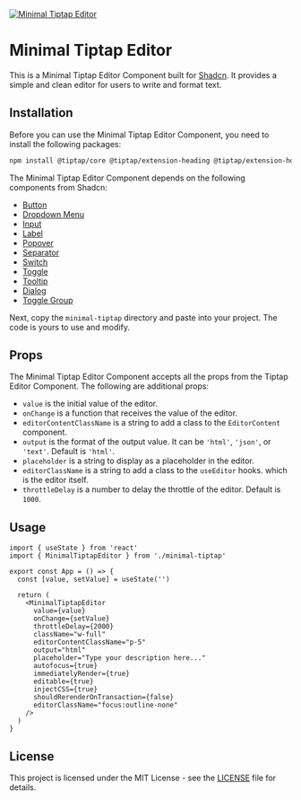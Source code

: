 <a href="https://shadcn-minimal-tiptap.vercel.app" target="_blank">
  <img src="https://i.postimg.cc/7P03FZkh/Screenshot-2024-08-11-at-22-15-02.png" border="0" alt="Minimal Tiptap Editor" />
</a>

# Minimal Tiptap Editor

This is a Minimal Tiptap Editor Component built for [Shadcn](https://ui.shadcn.com). It provides a simple and clean editor for users to write and format text.

## Installation

Before you can use the Minimal Tiptap Editor Component, you need to install the following packages:

```bash
npm install @tiptap/core @tiptap/extension-heading @tiptap/extension-horizontal-rule @tiptap/extension-image @tiptap/extension-link @tiptap/pm @tiptap/react @tiptap/starter-kit @tiptap/extension-placeholder @tiptap/extension-task-item @tiptap/extension-task-list @tiptap/extension-typography @tiptap/extension-code-block-lowlight @tiptap/extension-color @tiptap/extension-text-style lowlight
```

The Minimal Tiptap Editor Component depends on the following components from Shadcn:

- [Button](https://ui.shadcn.com/docs/components/button)
- [Dropdown Menu](https://ui.shadcn.com/docs/components/dropdown-menu)
- [Input](https://ui.shadcn.com/docs/components/input)
- [Label](https://ui.shadcn.com/docs/components/label)
- [Popover](https://ui.shadcn.com/docs/components/popover)
- [Separator](https://ui.shadcn.com/docs/components/separator)
- [Switch](https://ui.shadcn.com/docs/components/switch)
- [Toggle](https://ui.shadcn.com/docs/components/toggle)
- [Tooltip](https://ui.shadcn.com/docs/components/tooltip)
- [Dialog](https://ui.shadcn.com/docs/components/dialog)
- [Toggle Group](https://ui.shadcn.com/docs/components/toggle-group)

Next, copy the `minimal-tiptap` directory and paste into your project. The code is yours to use and modify.

## Props

The Minimal Tiptap Editor Component accepts all the props from the Tiptap Editor Component. The following are additional props:

- `value` is the initial value of the editor.
- `onChange` is a function that receives the value of the editor.
- `editorContentClassName` is a string to add a class to the `EditorContent` component.
- `output` is the format of the output value. It can be `'html'`, `'json'`, or `'text'`. Default is `'html'`.
- `placeholder` is a string to display as a placeholder in the editor.
- `editorClassName` is a string to add a class to the `useEditor` hooks. which is the editor itself.
- `throttleDelay` is a number to delay the throttle of the editor. Default is `1000`.

## Usage

```tsx
import { useState } from 'react'
import { MinimalTiptapEditor } from './minimal-tiptap'

export const App = () => {
  const [value, setValue] = useState('')

  return (
    <MinimalTiptapEditor
      value={value}
      onChange={setValue}
      throttleDelay={2000}
      className="w-full"
      editorContentClassName="p-5"
      output="html"
      placeholder="Type your description here..."
      autofocus={true}
      immediatelyRender={true}
      editable={true}
      injectCSS={true}
      shouldRerenderOnTransaction={false}
      editorClassName="focus:outline-none"
    />
  )
}
```

## License

This project is licensed under the MIT License - see the [LICENSE](LICENSE) file for details.

